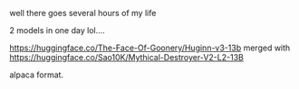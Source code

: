 well there goes several hours of my life

2 models in one day lol....


https://huggingface.co/The-Face-Of-Goonery/Huginn-v3-13b merged with https://huggingface.co/Sao10K/Mythical-Destroyer-V2-L2-13B


alpaca format.